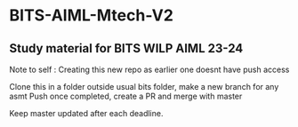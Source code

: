 # BITS-AIML-Mtech-V2
Study material for BITS WILP AIML 23-24 
--------------------------------------
Note to self :
Creating this new repo as earlier one doesnt have push access

Clone this in a folder outside usual bits folder, make a new branch for any asmt
Push once completed, create a PR and merge with master

Keep master updated after each deadline.
